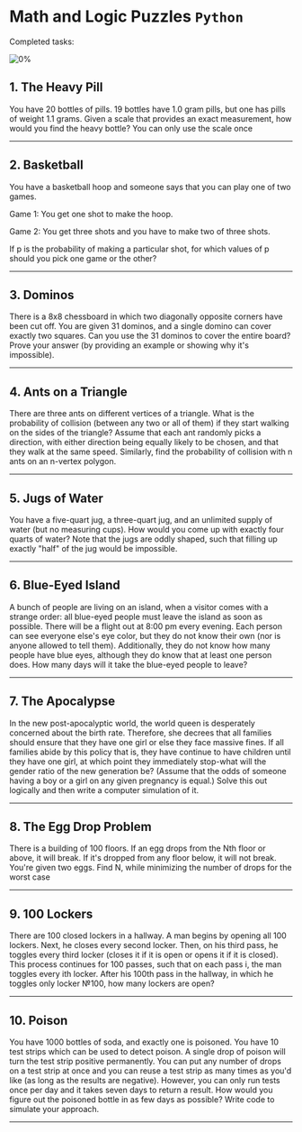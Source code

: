 # Math and Logic Puzzles `Python`

Completed tasks:

![0%](https://progress-bar.xyz/0)

## 1. The Heavy Pill

You have 20 bottles of pills. 19 bottles have 1.0 gram pills, but one has pills of weight 1.1 grams. Given a scale that provides an exact
measurement, how would you find the heavy bottle? You can only use the scale once

<hr/>

## 2. Basketball

You have a basketball hoop and someone says that you can play one of two games.

Game 1: You get one shot to make the hoop.

Game 2: You get three shots and you have to make two of three shots.

If p is the probability of making a particular shot, for which values of p should you pick one game or the other?

<hr/>

## 3. Dominos

There is a 8x8 chessboard in which two diagonally opposite corners have been cut off. You are given 31 dominos, and a single domino can
cover exactly two squares. Can you use the 31 dominos to cover the entire board? Prove your answer (by providing an example or showing why
it's impossible).

<hr/>

## 4. Ants on a Triangle

There are three ants on different vertices of a triangle. What is the probability of collision (between any two or all of them) if they
start walking on the sides of the triangle? Assume that each ant randomly picks a direction, with either direction being equally likely to
be chosen, and that they walk at the same speed. Similarly, find the probability of collision with n ants on an n-vertex polygon.

<hr/>

## 5. Jugs of Water

You have a five-quart jug, a three-quart jug, and an unlimited supply of water (but no measuring cups). How would you come up with exactly
four quarts of water? Note that the jugs are oddly shaped, such that filling up exactly "half" of the jug would be impossible.

<hr/>

## 6. Blue-Eyed Island

A bunch of people are living on an island, when a visitor comes with a strange order: all blue-eyed people must leave the island as soon as
possible. There will be a flight out at 8:00 pm every evening. Each person can see everyone else's eye color, but they do not know their
own (nor is anyone allowed to tell them). Additionally, they do not know how many people have blue eyes, although they do know that at least
one person does. How many days will it take the blue-eyed people to leave?

<hr/>

## 7. The Apocalypse

In the new post-apocalyptic world, the world queen is desperately concerned about the birth rate. Therefore, she decrees that all families
should ensure that they have one girl or else they face massive fines. If all families abide by this policy that is, they have continue to
have children until they have one girl, at which point they immediately stop-what will the gender ratio of the new generation be? (Assume
that the odds of someone having a boy or a girl on any given pregnancy is equal.) Solve this out logically and then write a computer
simulation of it.

<hr/>

## 8. The Egg Drop Problem

There is a building of 100 floors. If an egg drops from the Nth floor or above, it will break. If it's dropped from any floor below, it will
not break. You're given two eggs. Find N, while minimizing the number of drops for the worst case

<hr/>

## 9. 100 Lockers

There are 100 closed lockers in a hallway. A man begins by opening all 100 lockers. Next, he closes every second locker. Then, on his third
pass, he toggles every third locker (closes it if it is open or opens it if it is closed). This process continues for 100 passes, such that
on each pass i, the man toggles every ith locker. After his 100th pass in the hallway, in which he toggles only locker №100, how many
lockers are open?

<hr/>
 
## 10. Poison

You have 1000 bottles of soda, and exactly one is poisoned. You have 10 test strips which
can be used to detect poison. A single drop of poison will turn the test strip positive permanently.
You can put any number of drops on a test strip at once and you can reuse a test strip as many times
as you'd like (as long as the results are negative). However, you can only run tests once per day and
it takes seven days to return a result. How would you figure out the poisoned bottle in as few days
as possible? Write code to simulate your approach.

<hr/>

